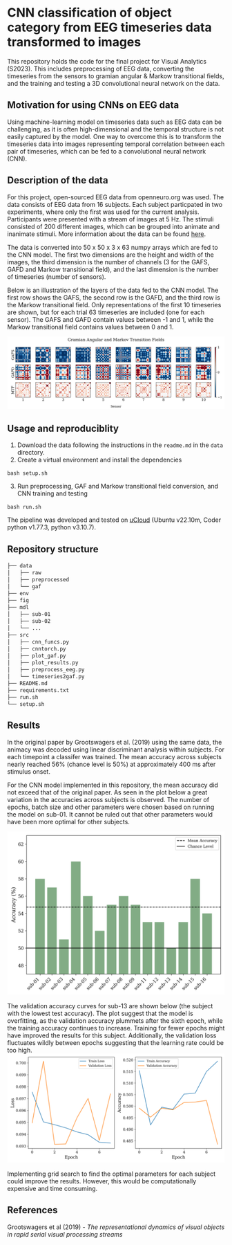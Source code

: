 # CNN classification of object category from EEG timeseries data transformed to images
This repository holds the code for the final project for Visual Analytics (S2023). This includes preprocessing of EEG data, converting the timeseries from the sensors to gramian angular & Markow transitional fields, and the training and testing a 3D convolutional neural network on the data.

## Motivation for using CNNs on EEG data
Using machine-learning model on timeseries data such as EEG data can be challenging, as it is often high-dimensional and the temporal structure is not easily captured by the model. One way to overcome this is to transform the timeseries data into images representing temporal correlation between each pair of timeseries, which can be fed to a convolutional neural network (CNN). 

## Description of the data
For this project, open-sourced EEG data from openneuro.org was used. The data consists of EEG data from 16 subjects. Each subject particpated in two experiments, where only the first was used for the current analysis. Participants were presented with a stream of images at 5 Hz. The stimuli consisted of 200 different images, which can be grouped into animate and inanimate stimuli. More information about the data can be found [here](https://openneuro.org/datasets/ds004018/versions/2.0.0).

The data is converted into 50 x 50 x 3 x 63 numpy arrays which are fed to the CNN model. The first two dimensions are the height and width of the images, the third dimension is the number of channels (3 for the GAFS, GAFD and Markow transitional field), and the last dimension is the number of timeseries (number of sensors).

Below is an illustration of the layers of the data fed to the CNN model. The first row shows the GAFS, the second row is the GAFD, and the third row is the Markow transitional field. Only representations of the first 10 timeseries are shown, but for each trial 63 timeseries are included (one for each sensor). The GAFS and GAFD contain values between -1 and 1, while the Markow transitional field contains values between 0 and 1.

![gaf_example](fig/gaf_sub-01_0_0.png)

## Usage and reproduciblity
1. Download the data following the instructions in the `readme.md` in the `data` directory. 
2. Create a virtual environment and install the dependencies
```
bash setup.sh
```
3. Run preprocessing, GAF and Markow transitional field conversion, and CNN training and testing
```
bash run.sh
```
The pipeline was developed and tested on [uCloud](https://cloud.sdu.dk/app/dashboard) (Ubuntu v22.10m, Coder python v1.77.3, python v3.10.7).
## Repository structure
```
├── data
│   ├── raw
│   ├── preprocessed
│   └── gaf
├── env
├── fig
├── mdl
│   ├── sub-01
│   ├── sub-02
│   └── ...
├── src
│   ├── cnn_funcs.py
│   ├── cnntorch.py
│   ├── plot_gaf.py
│   ├── plot_results.py
│   ├── preprocess_eeg.py
│   └── timeseries2gaf.py
├── README.md
├── requirements.txt
├── run.sh
└── setup.sh
```


## Results
In the original paper by Grootswagers et al. (2019) using the same data, the animacy was decoded using linear discriminant analysis within subjects. For each timepoint a classifer was trained. The mean accuracy across subjects nearly reached 56% (chance level is 50%) at approximately 400 ms after stimulus onset. 

For the CNN model implemented in this repository, the mean accuracy did not exceed that of the original paper. As seen in the plot below a great variation in the accuracies across subjects is observed. The number of epochs, batch size and other parameters were chosen based on running the model on sub-01. It cannot be ruled out that other parameters would have been more optimal for other subjects.

![accuracy](fig/accuracies.png)

The validation accuracy curves for sub-13 are shown below (the subject with the lowest test accuracy). The plot suggest that the model is overfitting, as the validation accuracy plummets after the sixth epoch, while the training accuracy continues to increase. Training for fewer epochs might have improved the results for this subject. Additionally, the validation loss fluctuates wildly between epochs suggesting that the learning rate could be too high.
![sub-13](mdl/sub-13/history.png)

Implementing grid search to find the optimal parameters for each subject could improve the results. However, this would be computationally expensive and time consuming.


## References
Grootswagers et al (2019) - *The representational dynamics of visual objects in rapid serial visual processing streams*